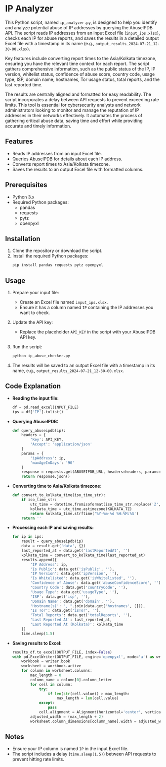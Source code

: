 
# IP Analyzer

This Python script, named `ip_analyzer.py`, is designed to help you identify and analyze potential abuse of IP addresses by querying the AbuseIPDB API. The script reads IP addresses from an input Excel file (`input_ips.xlsx`), checks each IP for abuse reports, and saves the results in a detailed output Excel file with a timestamp in its name (e.g., `output_results_2024-07-21_12-30-00.xlsx`).

Key features include converting report times to the Asia/Kolkata timezone, ensuring you have the relevant time context for each report. The script gathers comprehensive information, such as the public status of the IP, IP version, whitelist status, confidence of abuse score, country code, usage type, ISP, domain name, hostnames, Tor usage status, total reports, and the last reported time.

The results are centrally aligned and formatted for easy readability. The script incorporates a delay between API requests to prevent exceeding rate limits. This tool is essential for cybersecurity analysts and network administrators looking to monitor and manage the reputation of IP addresses in their networks effectively. It automates the process of gathering critical abuse data, saving time and effort while providing accurate and timely information.

## Features
- Reads IP addresses from an input Excel file.
- Queries AbuseIPDB for details about each IP address.
- Converts report times to Asia/Kolkata timezone.
- Saves the results to an output Excel file with formatted columns.

## Prerequisites
- Python 3.x
- Required Python packages:
  - pandas
  - requests
  - pytz
  - openpyxl

## Installation

1. Clone the repository or download the script.
2. Install the required Python packages:
   ```bash
   pip install pandas requests pytz openpyxl
   ```

## Usage

1. Prepare your input file:
   - Create an Excel file named `input_ips.xlsx`.
   - Ensure it has a column named `IP` containing the IP addresses you want to check.

2. Update the API key:
   - Replace the placeholder `API_KEY` in the script with your AbuseIPDB API key.

3. Run the script:
   ```bash
   python ip_abuse_checker.py
   ```

4. The results will be saved to an output Excel file with a timestamp in its name, e.g., `output_results_2024-07-21_12-30-00.xlsx`.

## Code Explanation

- **Reading the input file:**
  ```python
  df = pd.read_excel(INPUT_FILE)
  ips = df['IP'].tolist()
  ```

- **Querying AbuseIPDB:**
  ```python
  def query_abuseipdb(ip):
      headers = {
          'Key': API_KEY,
          'Accept': 'application/json'
      }
      params = {
          'ipAddress': ip,
          'maxAgeInDays': '90'
      }
      response = requests.get(ABUSEIPDB_URL, headers=headers, params=params)
      return response.json()
  ```

- **Converting time to Asia/Kolkata timezone:**
  ```python
  def convert_to_kolkata_time(iso_time_str):
      if iso_time_str:
          utc_time = datetime.fromisoformat(iso_time_str.replace('Z', '+00:00'))
          kolkata_time = utc_time.astimezone(KOLKATA_TZ)
          return kolkata_time.strftime('%Y-%m-%d %H:%M:%S')
      return ''
  ```

- **Processing each IP and saving results:**
  ```python
  for ip in ips:
      result = query_abuseipdb(ip)
      data = result.get('data', {})
      last_reported_at = data.get('lastReportedAt', '')
      kolkata_time = convert_to_kolkata_time(last_reported_at)
      results.append({
          'IP Address': ip,
          'Is Public': data.get('isPublic', ''),
          'IP Version': data.get('ipVersion', ''),
          'Is Whitelisted': data.get('isWhitelisted', ''),
          'Confidence of Abuse': data.get('abuseConfidenceScore', ''),
          'Country Code': data.get('countryCode', ''),
          'Usage Type': data.get('usageType', ''),
          'ISP': data.get('isp', ''),
          'Domain Name': data.get('domain', ''),
          'Hostname(s)': ", ".join(data.get('hostnames', [])),
          'Is Tor': data.get('isTor', ''),
          'Total Reports': data.get('totalReports', ''),
          'Last Reported At': last_reported_at,
          'Last Reported At (Kolkata)': kolkata_time
      })
      time.sleep(1.5)
  ```

- **Saving results to Excel:**
  ```python
  results_df.to_excel(OUTPUT_FILE, index=False)
  with pd.ExcelWriter(OUTPUT_FILE, engine='openpyxl', mode='a') as writer:
      workbook = writer.book
      worksheet = workbook.active
      for column in worksheet.columns:
          max_length = 0
          column_name = column[0].column_letter
          for cell in column:
              try:
                  if len(str(cell.value)) > max_length:
                      max_length = len(cell.value)
              except:
                  pass
              cell.alignment = Alignment(horizontal='center', vertical='center')
          adjusted_width = (max_length + 2)
          worksheet.column_dimensions[column_name].width = adjusted_width
  ```

## Notes
- Ensure your IP column is named `IP` in the input Excel file.
- The script includes a delay (`time.sleep(1.5)`) between API requests to prevent hitting rate limits.
